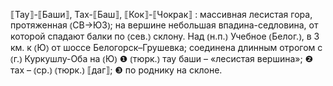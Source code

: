 ---
---

⟦Тау⟧-⟦Баши⟧, Тах-⟦Баш⟧, ⟦Кок⟧-⟦Чокрак⟧
: массивная лесистая гора, протяженная ⦅СВ→ЮЗ⦆; на вершине небольшая впадина-седловина, от которой спадают балки по ⦅сев.⦆ склону. Над ⦅н.п.⦆ Учебное ⦅Белог.⦆, в 3 км. к ⦅Ю⦆ от шоссе Белогорск–Грушевка; соединена длинным отрогом с ⦅г.⦆ Куркушлу-Оба на ⦅Ю⦆ ❶ ⦅тюрк.⦆ тау баши – «лесистая вершина»; ❷ тах – ⦅ср.⦆ ⦅тюрк.⦆ ⟦даг⟧; ❸ по роднику на склоне.
